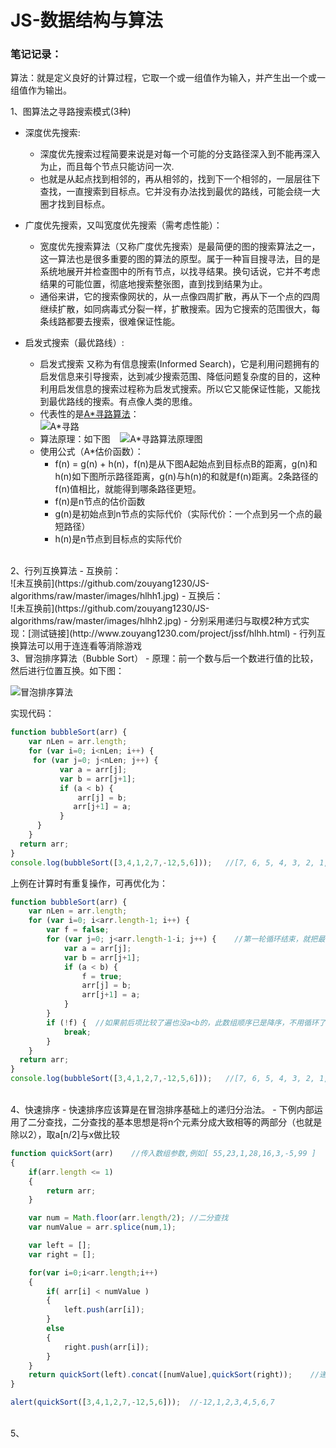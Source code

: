 ﻿# JS-数据结构与算法

### 笔记记录：

算法：就是定义良好的计算过程，它取一个或一组值作为输入，并产生出一个或一组值作为输出。

1、图算法之寻路搜索模式(3种)
- 深度优先搜索:
    - 深度优先搜索过程简要来说是对每一个可能的分支路径深入到不能再深入为止，而且每个节点只能访问一次.
    - 也就是从起点找到相邻的，再从相邻的，找到下一个相邻的，一层层往下查找，一直搜索到目标点。它并没有办法找到最优的路线，可能会绕一大圈才找到目标点。


- 广度优先搜索，又叫宽度优先搜索（需考虑性能）：
    - 宽度优先搜索算法（又称广度优先搜索）是最简便的图的搜索算法之一，这一算法也是很多重要的图的算法的原型。属于一种盲目搜寻法，目的是系统地展开并检查图中的所有节点，以找寻结果。换句话说，它并不考虑结果的可能位置，彻底地搜索整张图，直到找到结果为止。
    - 通俗来讲，它的搜索像网状的，从一点像四周扩散，再从下一个点的四周继续扩散，如同病毒式分裂一样，扩散搜索。因为它搜索的范围很大，每条线路都要去搜索，很难保证性能。


- 启发式搜索（最优路线）:

    - 启发式搜索 又称为有信息搜索(Informed Search)，它是利用问题拥有的启发信息来引导搜索，达到减少搜索范围、降低问题复杂度的目的，这种利用启发信息的搜索过程称为启发式搜索。所以它又能保证性能，又能找到最优路线的搜索。有点像人类的思维。
    - 代表性的是[A*寻路算法](http://www.zouyang1230.com/project/jssf/axl.html)：<br />
    ![A*寻路](https://github.com/zouyang1230/JS-algorithms/raw/master/images/axl.gif)
    - 算法原理：如下图
    ![A*寻路算法原理图](https://github.com/zouyang1230/JS-algorithms/raw/master/images/axl2.jpg)<br />
    - 使用公式（A*估价函数）：
        - f(n)  =  g(n) + h(n)，f(n)是从下图A起始点到目标点B的距离，g(n)和h(n)如下图所示路径距离，g(n)与h(n)的和就是f(n)距离。2条路径的f(n)值相比，就能得到哪条路径更短。
        - f(n)是n节点的估价函数
        - g(n)是初始点到n节点的实际代价（实际代价：一个点到另一个点的最短路径）
        - h(n)是n节点到目标点的实际代价
<br />
2、行列互换算法
- 互换前：<br />
![未互换前](https://github.com/zouyang1230/JS-algorithms/raw/master/images/hlhh1.jpg)
- 互换后：<br />
![未互换前](https://github.com/zouyang1230/JS-algorithms/raw/master/images/hlhh2.jpg)
- 分别采用递归与取模2种方式实现：[测试链接](http://www.zouyang1230.com/project/jssf/hlhh.html) 
- 行列互换算法可以用于连连看等消除游戏

<br />
3、冒泡排序算法（Bubble Sort）
- 原理：前一个数与后一个数进行值的比较，然后进行位置互换。如下图：

![冒泡排序算法](https://github.com/zouyang1230/JS-algorithms/raw/master/images/maopao.gif)

实现代码：


```javascript
function bubbleSort(arr) {
	var nLen = arr.length;
	for (var i=0; i<nLen; i++) {
   	 for (var j=0; j<nLen; j++) {
     	   var a = arr[j];
     	   var b = arr[j+1];
     	   if (a < b) {
     	       arr[j] = b;
      	      arr[j+1] = a;
     	   }
  	  }
	}
  return arr;
}
console.log(bubbleSort([3,4,1,2,7,-12,5,6]));	//[7, 6, 5, 4, 3, 2, 1, -12]
```

上例在计算时有重复操作，可再优化为：

```javascript
function bubbleSort(arr) {
	var nLen = arr.length;
	for (var i=0; i<arr.length-1; i++) {
	    var f = false;
	    for (var j=0; j<arr.length-1-i; j++) {    //第一轮循环结束，就把最小的那个数排到了最末尾，最末尾那次循环没必要了
	        var a = arr[j];
	        var b = arr[j+1];
	        if (a < b) {
	            f = true;
	            arr[j] = b;
	            arr[j+1] = a;
	        }
	    }
	    if (!f) {  //如果前后项比较了遍也没a<b的，此数组顺序已是降序，不用循环了，直接终止循环。
	        break;
	    }
	}
  return arr;
}
console.log(bubbleSort([3,4,1,2,7,-12,5,6]));	//[7, 6, 5, 4, 3, 2, 1, -12]

```
<br />
4、快速排序
- 快速排序应该算是在冒泡排序基础上的递归分治法。
- 下例内部运用了二分查找，二分查找的基本思想是将n个元素分成大致相等的两部分（也就是除以2），取a[n/2]与x做比较

```javascript
function quickSort(arr)    //传入数组参数,例如[ 55,23,1,28,16,3,-5,99 ]
{
    if(arr.length <= 1)
    {
        return arr;
    }

    var num = Math.floor(arr.length/2);	//二分查找
    var numValue = arr.splice(num,1);

    var left = [];
    var right = [];

    for(var i=0;i<arr.length;i++)
    {
        if( arr[i] < numValue )
        {
            left.push(arr[i]);
        }
        else
        {
            right.push(arr[i]);
        }
    }
    return quickSort(left).concat([numValue],quickSort(right));    //递归
}

alert(quickSort([3,4,1,2,7,-12,5,6]));	//-12,1,2,3,4,5,6,7
```
<br />
5、




